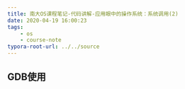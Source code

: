 ```yaml
---
title: 南大OS课程笔记-代码讲解-应用眼中的操作系统：系统调用(2)
date: 2020-04-19 16:00:23
tags: 
	- os
	- course-note
typora-root-url: ../../source
---
```


## GDB使用

